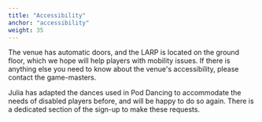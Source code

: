 ```yaml
---
title: "Accessibility"
anchor: "accessibility"
weight: 35
---
```


The venue has automatic doors, and the LARP is located on the ground floor, which we hope will help players with mobility issues. If there is anything else you need to know about the venue's accessibility, please contact the game-masters.

Julia has adapted the dances used in Pod Dancing to accommodate the needs of disabled players before, and will be happy to do so again. There is a dedicated section of the sign-up to make these requests.
